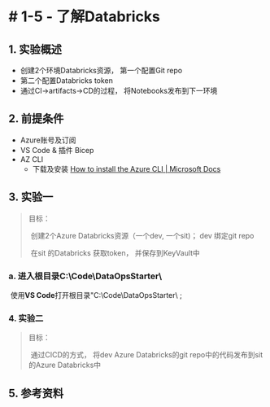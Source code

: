 # # 1-5 - 了解Databricks

## 1. 实验概述

- 创建2个环境Databricks资源， 第一个配置Git repo
- 第二个配置Databricks token
- 通过CI->artifacts->CD的过程， 将Notebooks发布到下一环境



## 2. 前提条件

- Azure账号及订阅
- VS Code & 插件 Bicep 
- AZ CLI
  - 下载及安装 [How to install the Azure CLI | Microsoft Docs](https://docs.microsoft.com/en-us/cli/azure/install-azure-cli)



## 3. 实验一

> 目标：
>
> ​         创建2个Azure Databricks资源（一个dev, 一个sit)； dev 绑定git repo
>
> ​         在sit 的Databricks 获取token， 并保存到KeyVault中

### a.  进入根目录C:\Code\DataOpsStarter\

​	      使用**VS Code**打开根目录"C:\Code\DataOpsStarter\ ; 



### 4. 实验二

> 目标：
>
> ​         通过CICD的方式， 将dev Azure Databricks的git repo中的代码发布到sit的Azure Databricks中

## 5. 参考资料

